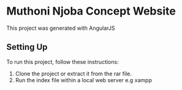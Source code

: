 # Muthoni Njoba Concept Website

This project was generated with AngularJS

## Setting Up

To run this project, follow these instructions:

1.  Clone the project or extract it from the rar file.
2. Run the index file within a local web server e.g xampp
